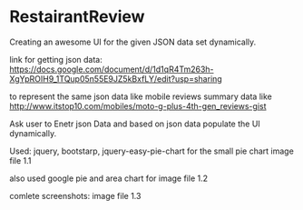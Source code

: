 # RestairantReview

Creating an awesome UI for the given JSON data set dynamically.

link for getting json data: 
https://docs.google.com/document/d/1d1qR4Tm263h-XgYpROIH9_1TQup05n55E9JZ5kBxfLY/edit?usp=sharing

to represent the same json data like mobile reviews summary data like 
http://www.itstop10.com/mobiles/moto-g-plus-4th-gen_reviews-gist

Ask user to Enetr json Data and based on json data populate the UI dynamically.

Used: jquery, bootstarp, jquery-easy-pie-chart for the small pie chart image file 1.1

also used google pie and area chart for image file 1.2

comlete screenshots: image file 1.3
